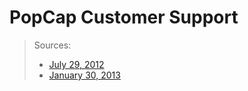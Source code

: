 # PopCap Customer Support

> Sources:
> - [July 29, 2012](https://web.archive.org/web/20120729080202/http://support.popcap.com/facebook/zuma-blitz)
> - [January 30, 2013](https://web.archive.org/web/20130130103017/http://support.popcap.com/facebook/zuma-blitz)